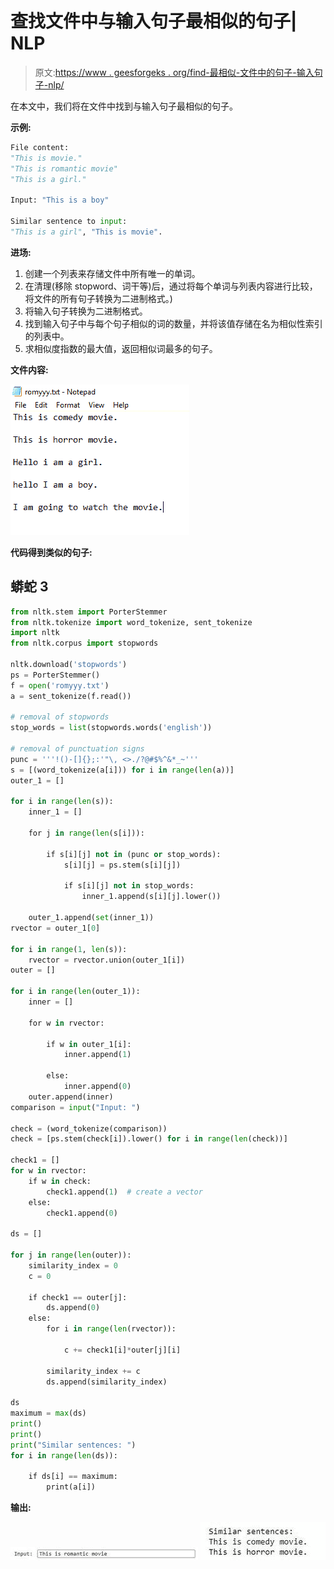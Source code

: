 # 查找文件中与输入句子最相似的句子| NLP

> 原文:[https://www . geesforgeks . org/find-最相似-文件中的句子-输入句子-nlp/](https://www.geeksforgeeks.org/find-most-similar-sentence-in-the-file-to-the-input-sentence-nlp/)

在本文中，我们将在文件中找到与输入句子最相似的句子。

**示例:**

```py
File content:
"This is movie."
"This is romantic movie"
"This is a girl."

Input: "This is a boy"

Similar sentence to input: 
"This is a girl", "This is movie".
```

**进场:**

1.  创建一个列表来存储文件中所有唯一的单词。
2.  在清理(移除 stopword、词干等)后，通过将每个单词与列表内容进行比较，将文件的所有句子转换为二进制格式。)
3.  将输入句子转换为二进制格式。
4.  找到输入句子中与每个句子相似的词的数量，并将该值存储在名为相似性索引的列表中。
5.  求相似度指数的最大值，返回相似词最多的句子。

**文件内容:**

![](img/8bac280b2a2d293238f07e96765eb6b3.png)

**代码得到类似的句子:**

## 蟒蛇 3

```py
from nltk.stem import PorterStemmer
from nltk.tokenize import word_tokenize, sent_tokenize
import nltk
from nltk.corpus import stopwords

nltk.download('stopwords')
ps = PorterStemmer()
f = open('romyyy.txt')
a = sent_tokenize(f.read())

# removal of stopwords
stop_words = list(stopwords.words('english'))

# removal of punctuation signs
punc = '''!()-[]{};:'"\, <>./?@#$%^&*_~'''
s = [(word_tokenize(a[i])) for i in range(len(a))]
outer_1 = []

for i in range(len(s)):
    inner_1 = []

    for j in range(len(s[i])):

        if s[i][j] not in (punc or stop_words):
            s[i][j] = ps.stem(s[i][j])

            if s[i][j] not in stop_words:
                inner_1.append(s[i][j].lower())

    outer_1.append(set(inner_1))
rvector = outer_1[0]

for i in range(1, len(s)):
    rvector = rvector.union(outer_1[i])
outer = []

for i in range(len(outer_1)):
    inner = []

    for w in rvector:

        if w in outer_1[i]:
            inner.append(1)

        else:
            inner.append(0)
    outer.append(inner)
comparison = input("Input: ")

check = (word_tokenize(comparison))
check = [ps.stem(check[i]).lower() for i in range(len(check))]

check1 = []
for w in rvector:
    if w in check:
        check1.append(1)  # create a vector
    else:
        check1.append(0)

ds = []

for j in range(len(outer)):
    similarity_index = 0
    c = 0

    if check1 == outer[j]:
        ds.append(0)
    else:
        for i in range(len(rvector)):

            c += check1[i]*outer[j][i]

        similarity_index += c
        ds.append(similarity_index)

ds
maximum = max(ds)
print()
print()
print("Similar sentences: ")
for i in range(len(ds)):

    if ds[i] == maximum:
        print(a[i])
```

**输出:**

![](img/958b69488d79887c00f69a4b82f4f0ed.png) ![](img/2b73ffece2846951bddc96613aa2f120.png)